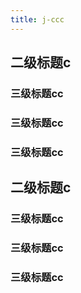 ```yaml
---
title: j-ccc
---
```

## 二级标题c
### 三级标题cc
### 三级标题cc
### 三级标题cc
## 二级标题c
### 三级标题cc
### 三级标题cc
### 三级标题cc